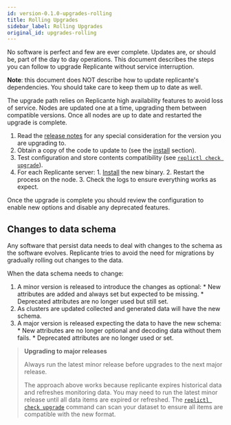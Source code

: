 ```yaml
---
id: version-0.1.0-upgrades-rolling
title: Rolling Upgrades
sidebar_label: Rolling Upgrades
original_id: upgrades-rolling
---
```


No software is perfect and few are ever complete.
Updates are, or should be, part of the day to day operations.
This document describes the steps you can follow to upgrade Replicante without service interruption.

**Note**: this document does NOT describe how to update replicante's dependencies.
You should take care to keep them up to date as well.

The upgrade path relies on Replicante high availability features to avoid loss of service.
Nodes are updated one at a time, upgrading them between compatible versions.
Once all nodes are up to date and restarted the upgrade is complete.


  1. Read the [release notes](upgrades-notes.md) for any special consideration for the version you are upgrading to.
  2. Obtain a copy of the code to update to (see the [install](admin-install.md) section).
  3. Test configuration and store contents compatibility (see [`replictl check upgrade`](replictl-check.md)).
  4. For each Replicante server:
    1. [Install](admin-install.md) the new binary.
    2. Restart the process on the node.
    3. Check the logs to ensure everything works as expect.

Once the upgrade is complete you should review the configuration to enable new options
and disable any deprecated features.


## Changes to data schema
Any software that persist data needs to deal with changes to the schema as the software evolves.
Replicante tries to avoid the need for migrations by gradually rolling out changes to the data.

When the data schema needs to change:

  1. A minor version is released to introduce the changes as optional:
    * New attributes are added and always set but expected to be missing.
    * Deprecated attributes are no longer used but still set.
  2. As clusters are updated collected and generated data will have the new schema.
  3. A major version is released expecting the data to have the new schema:
    * New attributes are no longer optional and decoding data without them fails.
    * Deprecated attributes are no longer used or set.


<blockquote class="info">

**Upgrading to major releases**

Always run the latest minor release before upgrades to the next major release.

The approach above works because replicante expires historical data and refreshes monitoring data.
You may need to run the latest minor release until all data items are expired or refreshed.
The [`replictl check upgrade`](replictl-check.md) command can scan your dataset
to ensure all items are compatible with the new format.

</blockquote>
